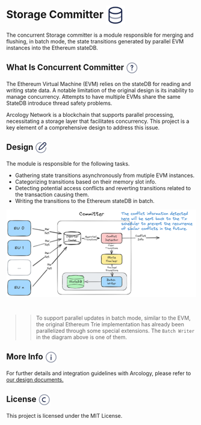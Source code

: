 <h1> Storage Committer <img align="center" height="50" src="./img/database.svg">  </h1>

The concurrent Storage committer is a module responsible for merging and flushing, in batch mode, the state transitions generated by parallel EVM instances into the Ethereum stateDB.

<h2> What Is Concurrent Committer <img align="center" height="32" src="./img/question.svg"> </h2>

The Ethereum Virtual Machine (EVM) relies on the stateDB for reading and writing state data. A notable limitation of the original design is its inability to manage concurrency. Attempts to have multiple EVMs share the same StateDB introduce thread safety problems.

Arcology Network is a blockchain that supports parallel processing, necessitating a storage layer that facilitates concurrency. This project is a key element of a comprehensive design to address this issue.

<h2> Design <img align="center" height="32" src="./img/design.svg">  </h2>

The module is responsible for the following tasks. 

- Gathering state transitions asynchronously from mutiple EVM instances.
- Categorizing transitions based on their memory slot info.
- Detecting potential access conflicts and reverting transitions related to the transaction causing them. 
- Writing the transitions to the Ethereum stateDB in batch.


<!-- <br /> -->
![](./img/committer.png)

<br />

>> To support parallel updates in batch mode, similar to the EVM, the original Ethereum Trie implementation has already been parallelized through some special extensions. The `Batch Writer` in the diagram above is one of them.

<h2> More Info  <img align="center" height="32" src="./img/info.svg">  </h2>

For further details and integration guidelines with Arcology, please refer to [our design documents.](https://doc.arcology.network/arcology-concurrency-control/evm-integration)


<h2> License  <img align="center" height="32" src="./img/copyright.svg">  </h2>

This project is licensed under the MIT License.